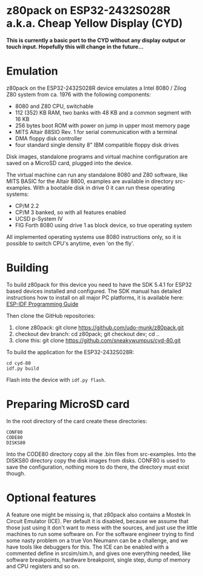 # z80pack on ESP32-2432S028R a.k.a. Cheap Yellow Display (CYD)

**This is currently a basic port to the CYD without any display output or touch input.
Hopefully this will change in the future...**

# Emulation

z80pack on the ESP32-2432S028R device emulates a Intel 8080 / Zilog Z80 system
from ca. 1976 with the following components:

- 8080 and Z80 CPU, switchable
- 112 (352) KB RAM, two banks with 48 KB and a common segment with 16 KB
- 256 bytes boot ROM with power on jump in upper most memory page
- MITS Altair 88SIO Rev. 1 for serial communication with a terminal
- DMA floppy disk controller
- four standard single density 8" IBM compatible floppy disk drives

Disk images, standalone programs and virtual machine  configuration are saved
on a MicroSD card, plugged into the device.

The virtual machine can run any standalone 8080 and Z80 software, like
MITS BASIC for the Altair 8800, examples are available in directory
src-examples. With a bootable disk in drive 0 it can run these
operating systems:

- CP/M 2.2
- CP/M 3 banked, so with all features enabled
- UCSD p-System IV
- FIG Forth 8080 using drive 1 as block device, so true operating system

All implemented operating systems use 8080 instructions only, so it is
possible to switch CPU's anytime, even 'on the fly'.

# Building

To build z80pack for this device you need to have the SDK 5.4.1 for ESP32
based devices installed and configured. The SDK manual has detailed
instructions how to install on all major PC platforms, it is available here:
[ESP-IDF Programming Guide](https://docs.espressif.com/projects/esp-idf/en/stable/esp32/index.html)

Then clone the GitHub repositories:

1. clone z80pack: git clone https://github.com/udo-munk/z80pack.git
2. checkout dev branch: cd z80pack; git checkout dev; cd ..
3. clone this: git clone https://github.com/sneakywumpus/cyd-80.git

To build the application for the ESP32-2432S028R:
```
cd cyd-80
idf.py build
```

Flash into the device with `idf.py flash`.

# Preparing MicroSD card

In the root directory of the card create these directories:
```
CONF80
CODE80
DISKS80
```

Into the CODE80 directory copy all the .bin files from src-examples.
Into the DISKS80 directory copy the disk images from disks.
CONF80 is used to save the configuration, nothing more to do there,
the directory must exist though.

# Optional features

A feature one might be missing is,
that z80pack also contains a Mostek In Circuit Emulator (ICE). Per default
it is disabled, because we assume that those just using it don't
want to mess with the sources, and just use the little machines to run
some software on. For the software engineer trying to find some nasty problem
on a true Von Neumann can be a challenge, and we have tools like debuggers
for this. The ICE can be enabled with a commented define in srcsim/sim.h,
and gives one everything needed, like software breakpoints, hardware
breakpoint, single step, dump of memory and CPU registers and so on.
